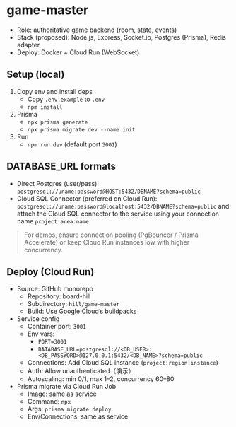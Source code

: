 # game-master

- Role: authoritative game backend (room, state, events)
- Stack (proposed): Node.js, Express, Socket.io, Postgres (Prisma), Redis adapter
- Deploy: Docker + Cloud Run (WebSocket)

## Setup (local)

1. Copy env and install deps
   - Copy `.env.example` to `.env`
   - `npm install`
2. Prisma
   - `npx prisma generate`
   - `npx prisma migrate dev --name init`
3. Run
   - `npm run dev` (default port `3001`)

## DATABASE_URL formats

- Direct Postgres (user/pass):
  `postgresql://uname:password@HOST:5432/DBNAME?schema=public`
- Cloud SQL Connector (preferred on Cloud Run):
  `postgresql://uname:password@localhost:5432/DBNAME?schema=public`
  and attach the Cloud SQL connector to the service using your connection name `project:area:name`.

> For demos, ensure connection pooling (PgBouncer / Prisma Accelerate) or keep Cloud Run instances low with higher concurrency.

## Deploy (Cloud Run)

- Source: GitHub monorepo
  - Repository: board-hill
  - Subdirectory: `hill/game-master`
  - Build: Use Google Cloud’s buildpacks
- Service config
  - Container port: `3001`
  - Env vars:
    - `PORT=3001`
    - `DATABASE_URL=postgresql://<DB_USER>:<DB_PASSWORD>@127.0.0.1:5432/<DB_NAME>?schema=public`
  - Connections: Add Cloud SQL instance (`project:region:instance`)
  - Auth: Allow unauthenticated（演示）
  - Autoscaling: min 0/1, max 1–2, concurrency 60–80
- Prisma migrate via Cloud Run Job
  - Image: same as service
  - Command: `npx`
  - Args: `prisma migrate deploy`
  - Env/Connections: same as service



